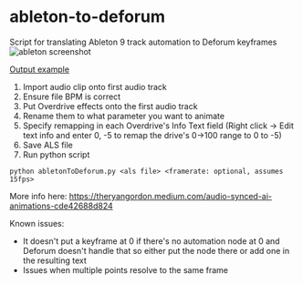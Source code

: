 # ableton-to-deforum

Script for translating Ableton 9 track automation to Deforum keyframes 
![ableton screenshot](https://miro.medium.com/v2/resize:fit:720/format:webp/1*aUm_oTjvA0pgm03AjJBlYg.png)

[Output example](https://www.instagram.com/reel/CpxnmEdDN5a/?utm_source=ig_web_copy_link)

1. Import audio clip onto first audio track
2. Ensure file BPM is correct
3. Put Overdrive effects onto the first audio track
4. Rename them to what parameter you want to animate
5. Specify remapping in each Overdrive's Info Text field (Right click -> Edit text info and enter 0, -5 to remap the drive's 0->100 range to 0 to -5)
6. Save ALS file
7. Run python script

```python abletonToDeforum.py <als file> <framerate: optional, assumes 15fps>```

More info here:
https://theryangordon.medium.com/audio-synced-ai-animations-cde42688d824

Known issues:
- It doesn't put a keyframe at 0 if there's no automation node at 0 and Deforum doesn't handle that so either put the node there or add one in the resulting text
- Issues when multiple points resolve to the same frame
